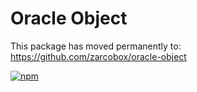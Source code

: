 
# Oracle Object

This package has moved permanently to: <https://github.com/zarcobox/oracle-object>

[![npm](https://nodei.co/npm/@zarcobox/oracle-object.png)](https://www.npmjs.com/package/@zarcobox/oracle-object)
